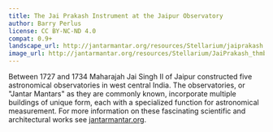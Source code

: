 ```yaml
---
title: The Jai Prakash Instrument at the Jaipur Observatory
author: Barry Perlus
license: CC BY-NC-ND 4.0
compat: 0.9+
landscape_url: http://jantarmantar.org/resources/Stellarium/jaiprakash.zip
image_url: http://jantarmantar.org/resources/Stellarium/JaiPrakash_thmb.jpg
---
```

Between 1727 and 1734 Maharajah Jai Singh II of Jaipur constructed five astronomical observatories in west central India. The observatories, or "Jantar Mantars" as they are commonly known, incorporate multiple buildings of unique form, each with a specialized function for astronomical measurement.  For more information on these fascinating scientific and architectural works see <a href="http://jantarmantar.org/">jantarmantar.org</a>.